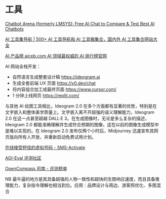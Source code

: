 # 工具

[Chatbot Arena (formerly LMSYS): Free AI Chat to Compare & Test Best AI Chatbots](https://lmarena.ai/?leaderboard)

[AI 工具集导航 | 500+ AI 工具导航和 AI 工具箱集合，国内外 AI 工具集合网站大全](https://ai-bot.cn/)

[AI 产品榜 aicpb.com AI 领域最权威的 AI 排行榜官网](https://www.aicpb.com/)

AI 网站全栈开发：

- 自然语言生成整套设计稿 https://ideogram.ai
- 生成全套前端 UX 页面 https://v0.dev/chat
- 将内容组合加工成最终页面 https://www.cursor.com/
- 1 分钟上线网页 https://replit.com/

与其他 AI 绘图工具相比，Ideogram 2.0 在多个方面都有显著的优势，特别是在文字嵌入和整体美学质量上。文字嵌入离不开超强的语义理解能力，Ideogram 2.0 在这一点甚至超越 DALL·E 3。在生成图像时，无论是多么复杂的描述，Ideogram 2.0 都能准确理解并生成符合预期的图像，这在以前的图像生成模型中是难以实现的。在 Ideogram 2.0 发布仅两个小时后，Midjourney 迅速宣布其网页版向所有人开放，并重新启动免费试用计划。

[在线接受短信的虚拟号码 - SMS-Activate](https://sms-activate.org/cn)

[AGI-Eval 评测社区](https://agi-eval.cn/mvp/topRanking)

[OpenCompass 司南 - 评测榜单](https://rank.opencompass.org.cn/leaderboard-llm)

NB 最牛逼的地方是其具备超强的人物一致性和超快的生图响应速度，而且具备推理能力，复杂指令理解也相当到位。应用：品牌设计与周边、游客照优化、多图混合
